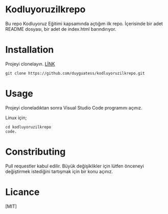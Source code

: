 # Kodluyoruzilkrepo
Bu repo Kodluyoruz Eğitimi kapsamında açtığım ilk repo. İçerisinde bir adet README dosyası, bir adet de index.html barındırıyor.

# Installation
Projeyi clonelayın. [LİNK](https://github.com/duyguatess/kodluyoruzilkrepo.git)
```
git clone https://github.com/duyguatess/kodluyoruzilkrepo.git
```
# Usage
Projeyi cloneladıktan sonra Visual Studio Code programını açınız.

Linux için;
```
cd kodluyoruzilkrepo 
code.
```
# Constributing
Pull requestler kabul edilir. Büyük değişiklikler için lütfen önceneyi değiştirmek istediğini tartışmak için bir konu açınız.

# Licance
[MIT]
